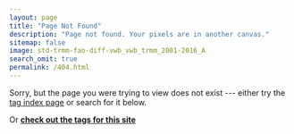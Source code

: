 ```yaml
---
layout: page
title: "Page Not Found"
description: "Page not found. Your pixels are in another canvas."
sitemap: false
image: std-trmm-fao-diff-vwb_vwb_trmm_2001-2016_A
search_omit: true
permalink: /404.html
---  
```


Sorry, but the page you were trying to view does not exist --- either try the [tag index page](../tags/) or search for it below.

<script type="text/javascript">
  var GOOG_FIXURL_LANG = 'en';
  var GOOG_FIXURL_SITE = '{{ site.url }}'
</script>
<script type="text/javascript"
  src="//linkhelp.clients.google.com/tbproxy/lh/wm/fixurl.js">
</script>

Or [**check out the tags for this site**](/tags/)
